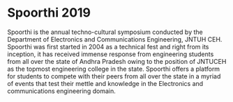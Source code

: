 <h1>Spoorthi 2019</h1>
Spoorthi is the annual techno-cultural symposium conducted by the Department of Electronics and Communications Engineering, JNTUH CEH. Spoorthi was first started in 2004 as a technical fest and right from its inception, it has received immense response from engineering students from all over the state of Andhra Pradesh owing to the position of JNTUCEH as the topmost engineering college in the state. Spoorthi offers a platform for students to compete with their peers from all over the state in a myriad of events that test their mettle and knowledge in the Electronics and communications engineering domain.
